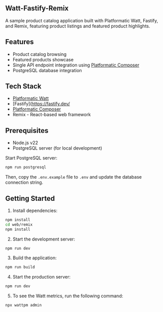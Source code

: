 ## Watt-Fastify-Remix

A sample product catalog application built with Platformatic Watt, Fastify, and Remix, featuring product listings and featured product highlights.

## Features
- Product catalog browsing
- Featured products showcase
- Single API endpoint integration using [Platformatic Composer](https://platformatic.dev/composer)
- PostgreSQL database integration

## Tech Stack

* [Platformatic Watt](https://platformatic.dev/watt)
* [Fastify](https://fastify.dev/
* [Platformatic Composer](https://platformatic.dev/composer)
* Remix - React-based web framework

## Prerequisites

* Node.js v22
* PostgreSQL server (for local development)

Start PostgreSQL server:
```sh
npm run postgresql
```

Then, copy the `.env.example` file to `.env` and update the database connection string.


## Getting Started

1. Install dependencies:


```sh
npm install
cd web/remix
npm install
```

2. Start the development server:
```sh
npm run dev
```

3. Build the application:

```sh
npm run build
```

4. Start the production server:
```sh
npm run dev
```

5. To see the Watt metrics, run the following command:

```sh
npx wattpm admin
```
